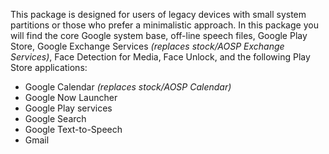 This package is designed for users of legacy devices with small system partitions or those who prefer a minimalistic approach.
In this package you will find the core Google system base, off-line speech files, Google Play Store, Google Exchange Services _(replaces stock/AOSP Exchange Services)_, Face Detection for Media, Face Unlock, and the following Play Store applications:

* Google Calendar _(replaces stock/AOSP Calendar)_
* Google Now Launcher
* Google Play services
* Google Search
* Google Text-to-Speech
* Gmail